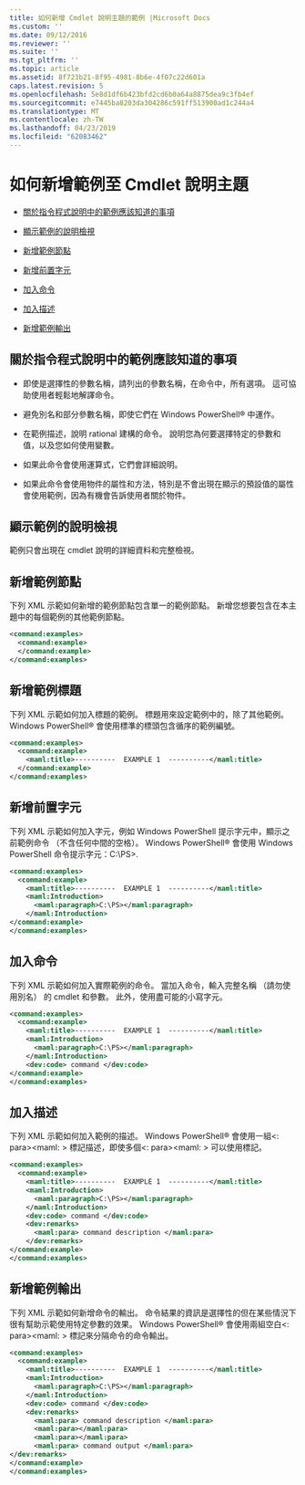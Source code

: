 ```yaml
---
title: 如何新增 Cmdlet 說明主題的範例 |Microsoft Docs
ms.custom: ''
ms.date: 09/12/2016
ms.reviewer: ''
ms.suite: ''
ms.tgt_pltfrm: ''
ms.topic: article
ms.assetid: 8f723b21-8f95-4981-8b6e-4f07c22d601a
caps.latest.revision: 5
ms.openlocfilehash: 5e8d1df6b423bfd2cd6b0a64a8875dea9c3fb4ef
ms.sourcegitcommit: e7445ba8203da304286c591ff513900ad1c244a4
ms.translationtype: MT
ms.contentlocale: zh-TW
ms.lasthandoff: 04/23/2019
ms.locfileid: "62083462"
---
```

# <a name="how-to-add-examples-to-a-cmdlet-help-topic"></a>如何新增範例至 Cmdlet 說明主題

- [關於指令程式說明中的範例應該知道的事項](#Things-to-Know-about-Examples-in-Cmdlet-Help)

- [顯示範例的說明檢視](#Help-Views-that-Display-Examples)

- [新增範例節點](#Adding-an-Examples-Node)

- [新增前置字元](#Adding-Preceding-Characters)

- [加入命令](#Adding-the-Command)

- [加入描述](#Adding-a-Description)

- [新增範例輸出](#Adding-Example-Output)

## <a name="things-to-know-about-examples-in-cmdlet-help"></a>關於指令程式說明中的範例應該知道的事項

- 即使是選擇性的參數名稱，請列出的參數名稱，在命令中，所有選項。 這可協助使用者輕鬆地解譯命令。

- 避免別名和部分參數名稱，即使它們在 Windows PowerShell® 中運作。

- 在範例描述，說明 rational 建構的命令。 說明您為何要選擇特定的參數和值，以及您如何使用變數。

- 如果此命令會使用運算式，它們會詳細說明。

- 如果此命令會使用物件的屬性和方法，特別是不會出現在顯示的預設值的屬性會使用範例，因為有機會告訴使用者關於物件。

## <a name="help-views-that-display-examples"></a>顯示範例的說明檢視

範例只會出現在 cmdlet 說明的詳細資料和完整檢視。

## <a name="adding-an-examples-node"></a>新增範例節點

下列 XML 示範如何新增的範例節點包含單一的範例節點。 新增您想要包含在本主題中的每個範例的其他範例節點。

```xml
<command:examples>
  <command:example>
  </command:example>
</command:examples>
```

## <a name="adding-an-example-title"></a>新增範例標題

下列 XML 示範如何加入標題的範例。 標題用來設定範例中的，除了其他範例。 Windows PowerShell® 會使用標準的標頭包含循序的範例編號。

```xml
<command:examples>
  <command:example>
    <maml:title>----------  EXAMPLE 1  ----------</maml:title>
  </command:example>
</command:examples>
```

## <a name="adding-preceding-characters"></a>新增前置字元

下列 XML 示範如何加入字元，例如 Windows PowerShell 提示字元中，顯示之前範例命令 （不含任何中間的空格）。 Windows PowerShell® 會使用 Windows PowerShell 命令提示字元：C:\PS>.

```xml
<command:examples>
  <command:example>
    <maml:title>----------  EXAMPLE 1  ----------</maml:title>
    <maml:Introduction>
      <maml:paragraph>C:\PS></maml:paragraph>
    </maml:Introduction>
</command:example>
</command:examples>
```

## <a name="adding-the-command"></a>加入命令

下列 XML 示範如何加入實際範例的命令。 當加入命令，輸入完整名稱 （請勿使用別名） 的 cmdlet 和參數。 此外，使用盡可能的小寫字元。

```xml
<command:examples>
  <command:example>
    <maml:title>----------  EXAMPLE 1  ----------</maml:title>
    <maml:Introduction>
      <maml:paragraph>C:\PS></maml:paragraph>
    </maml:Introduction>
    <dev:code> command </dev:code>
</command:example>
</command:examples>
```

## <a name="adding-a-description"></a>加入描述

下列 XML 示範如何加入範例的描述。 Windows PowerShell® 會使用一組\<: para><maml: > 標記描述，即使多個\<: para><maml: > 可以使用標記。

```xml
<command:examples>
  <command:example>
    <maml:title>----------  EXAMPLE 1  ----------</maml:title>
    <maml:Introduction>
      <maml:paragraph>C:\PS></maml:paragraph>
    </maml:Introduction>
    <dev:code> command </dev:code>
    <dev:remarks>
      <maml:para> command description </maml:para>
    </dev:remarks>
</command:example>
</command:examples>
```

## <a name="adding-example-output"></a>新增範例輸出

下列 XML 示範如何新增命令的輸出。 命令結果的資訊是選擇性的但在某些情況下很有幫助示範使用特定參數的效果。 Windows PowerShell® 會使用兩組空白\<: para><maml: > 標記來分隔命令的命令輸出。

```xml
<command:examples>
  <command:example>
    <maml:title>----------  EXAMPLE 1  ----------</maml:title>
    <maml:Introduction>
      <maml:paragraph>C:\PS></maml:paragraph>
    </maml:Introduction>
    <dev:code> command </dev:code>
    <dev:remarks>
      <maml:para> command description </maml:para>
      <maml:para></maml:para>
      <maml:para></maml:para>
      <maml:para> command output </maml:para>
</dev:remarks>
</command:example>
</command:examples>
```